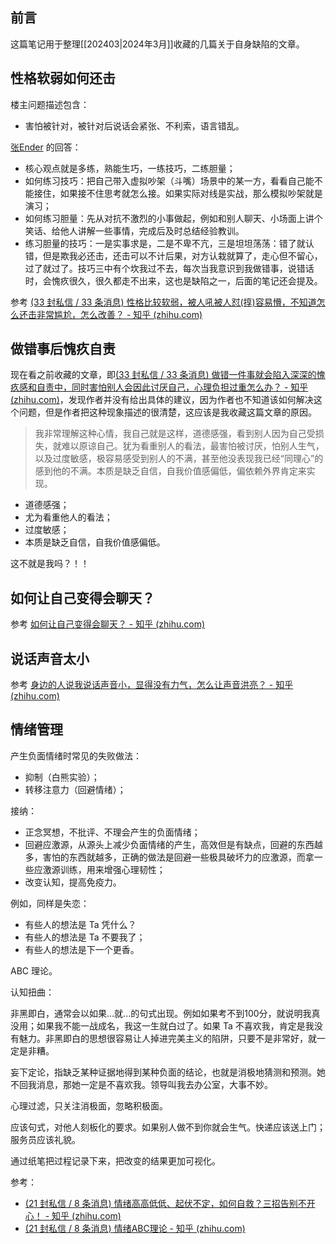 ## 前言

这篇笔记用于整理[[202403|2024年3月]]收藏的几篇关于自身缺陷的文章。

## 性格软弱如何还击

楼主问题描述包含：

- 害怕被针对，被针对后说话会紧张、不利索，语言错乱。

[张Ender](https://www.zhihu.com/people/zhang-ender) 的回答：

- 核心观点就是多练，熟能生巧，一练技巧，二练胆量；
- 如何练习技巧：把自己带入虚拟吵架（斗嘴）场景中的某一方，看看自己能不能接住，如果接不住思考就怎么接。如果实际对线是实战，那么模拟吵架就是演习；
- 如何练习胆量：先从对抗不激烈的小事做起，例如和别人聊天、小场面上讲个笑话、给他人讲解一些事情，完成后及时总结经验教训。
- 练习胆量的技巧：一是实事求是，二是不卑不亢，三是坦坦荡荡：错了就认错，但是欺我必还击，还击可以不计后果，对方认栽就算了，走心但不留心，过了就过了。技巧三中有个坎我过不去，每次当我意识到我做错事，说错话时，会愧疚很久，很久都走不出来，这也是缺陷之一，后面的笔记还会提及。

参考 [(33 封私信 / 33 条消息) 性格比较软弱，被人吼被人怼(㨃)容易懵，不知道怎么还击非常尴尬，怎么改善？ - 知乎 (zhihu.com)](https://www.zhihu.com/question/316098654/answer/2306382501)

## 做错事后愧疚自责

现在看之前收藏的文章，即[(33 封私信 / 33 条消息) 做错一件事就会陷入深深的愧疚感和自责中，同时害怕别人会因此讨厌自己，心理负担过重怎么办？ - 知乎 (zhihu.com)](https://www.zhihu.com/question/341293154/answer/798922596)，发现作者并没有给出具体的建议，因为作者也不知道该如何解决这个问题，但是作者把这种现象描述的很清楚，这应该是我收藏这篇文章的原因。

> 我非常理解这种心情，我自己就是这样，道德感强，看到别人因为自己受损失，就难以原谅自己。犹为看重别人的看法，最害怕被讨厌，怕别人生气，以及过度敏感，极容易感受到别人的不满，甚至他没表现我已经“同理心”的感到他的不满。本质是缺乏自信，自我价值感偏低，偏依赖外界肯定来实现。

- 道德感强；
- 尤为看重他人的看法；
- 过度敏感；
- 本质是缺乏自信，自我价值感偏低。

这不就是我吗？！！

## 如何让自己变得会聊天？

参考 [如何让自己变得会聊天？ - 知乎 (zhihu.com)](https://www.zhihu.com/question/305279095/answer/3260465241)

## 说话声音太小

参考 [身边的人说我说话声音小，显得没有力气，怎么让声音洪亮？ - 知乎 (zhihu.com)](https://zhuanlan.zhihu.com/p/393459215)

## 情绪管理

产生负面情绪时常见的失败做法：

- 抑制（白熊实验）；
- 转移注意力（回避情绪）；

接纳：

- 正念冥想，不批评、不理会产生的负面情绪；
- 回避应激源，从源头上减少负面情绪的产生，高效但是有缺点，回避的东西越多，害怕的东西就越多，正确的做法是回避一些极具破坏力的应激源，而拿一些应激源训练，用来增强心理韧性；
- 改变认知，提高免疫力。

例如，同样是失恋：

- 有些人的想法是 Ta 凭什么？
- 有些人的想法是 Ta 不要我了；
- 有些人的想法是下一个更香。

ABC 理论。

认知扭曲：

非黑即白，通常会以如果...就...的句式出现。例如如果考不到100分，就说明我真没用；如果我不能一战成名，我这一生就白过了。如果 Ta 不喜欢我，肯定是我没有魅力。非黑即白的思想很容易让人掉进完美主义的陷阱，只要不是非常好，就一定是非糟。

妄下定论，指缺乏某种证据地得到某种负面的结论，也就是消极地猜测和预测。她不回我消息，那她一定是不喜欢我。领导叫我去办公室，大事不妙。

心理过滤，只关注消极面，忽略积极面。

应该句式，对他人刻板化的要求。如果别人做不到你就会生气。快递应该送上门；服务员应该礼貌。

通过纸笔把过程记录下来，把改变的结果更加可视化。

参考：

- [(21 封私信 / 8 条消息) 情绪高高低低、起伏不定，如何自救？三招告别不开心！ - 知乎 (zhihu.com)](https://www.zhihu.com/zvideo/1439682369372078080)
- [(21 封私信 / 8 条消息) 情绪ABC理论 - 知乎 (zhihu.com)](https://www.zhihu.com/topic/20649762/intro)